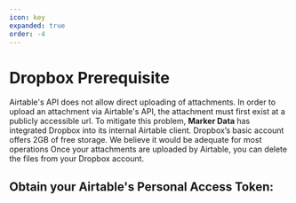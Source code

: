 ```yaml
---
icon: key
expanded: true
order: -4
---
```

# Dropbox Prerequisite

Airtable's API does not allow direct uploading of attachments. In order to upload an attachment via Airtable's API, the attachment must first exist at a publicly accessible url. To mitigate this problem, **Marker Data** has integrated Dropbox into its internal Airtable client. Dropbox’s basic account offers 2GB of free storage. We believe it would be adequate for most operations Once your attachments are uploaded by Airtable, you can delete the files from your Dropbox account.

## Obtain your Airtable's Personal Access Token: